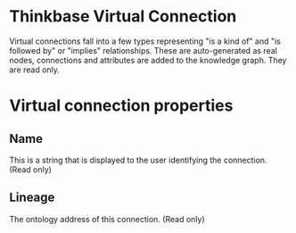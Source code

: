 ﻿Thinkbase Virtual Connection
====

Virtual connections fall into a few types representing "is a kind of" and "is followed by" or "implies" relationships.
These are auto-generated as real nodes, connections and attributes are added to the knowledge graph.
They are read only.

# Virtual connection properties

## Name

This is a string that is displayed to the user identifying the connection. (Read only)

## Lineage

The ontology address of this connection. (Read only)